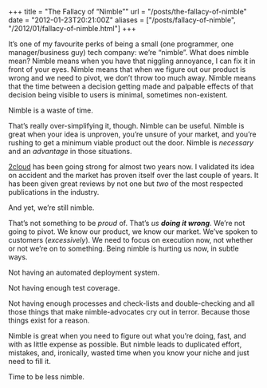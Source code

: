 +++
title = "The Fallacy of “Nimble”"
url = "/posts/the-fallacy-of-nimble"
date = "2012-01-23T20:21:00Z"
aliases = ["/posts/fallacy-of-nimble", "/2012/01/fallacy-of-nimble.html"]
+++

It’s one of my favourite perks of being a small (one programmer, one manager/business guy) tech company: we’re “nimble”. What does nimble mean? Nimble means when you have that niggling annoyance, I can fix it in front of your eyes. Nimble means that when we figure out our product is wrong and we need to pivot, we don’t throw too much away. Nimble means that the time between a decision getting made and palpable effects of that decision being visible to users is minimal, sometimes non-existent.

Nimble is a waste of time.

That’s really over-simplifying it, though. Nimble can be useful. Nimble is great when your idea is unproven, you’re unsure of your market, and you’re rushing to get a minimum viable product out the door. Nimble is _necessary_ and an _advantage_ in those situations.

[2cloud](http://www.2cloudproject.com "2cloud") has been going strong for almost two years now. I validated its idea on accident and the market has proven itself over the last couple of years. It has been given great reviews by not one but _two_ of the most respected publications in the industry.

And yet, we’re still nimble.

That’s not something to be _proud_ of. That’s _us **doing it wrong**_. We’re not going to pivot. We know our product, we know our market. We’ve spoken to customers (_excessively_). We need to focus on execution now, not whether or not we’re on to something. Being nimble is hurting us now, in subtle ways.

Not having an automated deployment system.

Not having enough test coverage.

Not having enough processes and check-lists and double-checking and all those things that make nimble-advocates cry out in terror. Because those things exist for a reason.

Nimble is great when you need to figure out what you’re doing, fast, and with as little expense as possible. But nimble leads to duplicated effort, mistakes, and, ironically, wasted time when you know your niche and just need to fill it.

Time to be less nimble.
